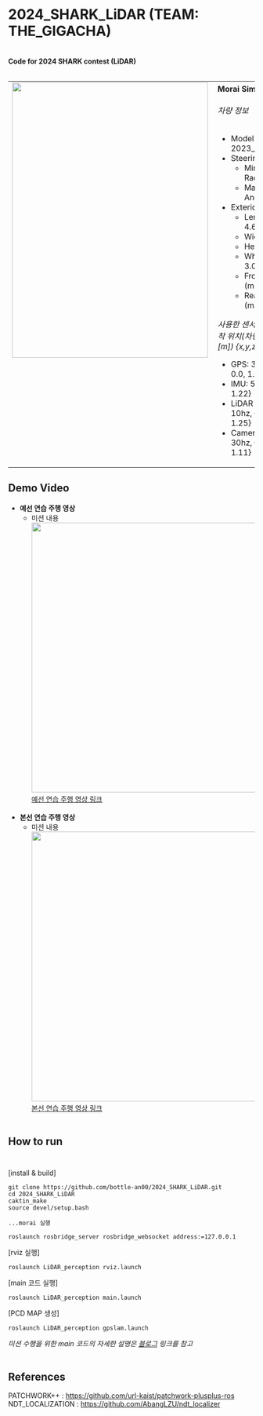 # __2024_SHARK_LiDAR__ (TEAM: THE_GIGACHA)

<br>**Code for 2024 SHARK contest (LiDAR)**<br>
<table style="border: none; border-collapse: collapse;">
<table>
  <tr>
    <td style="border: none; padding-right: 10px; vertical-align: top;">
      <img src="https://github.com/user-attachments/assets/11b4eeb6-a9a3-4553-976a-b201eeed22be" width="400" height="561"></img>
    </td>
    <td style="border: none; padding-left: 10px; vertical-align: top;">
    <b>Morai Simulator 사용</b><br><br>
    <i>차량 정보</i><br><br>
    <ul>
        <li>Model : 2023_Hyundai_Ioniq5</li>
        <li>Steering Angle
            <ul>
                <li>Minimum Turning Radius (m) : 5.87</li>
                <li>Maximum Wheel Angle (deg) : 40</li>
            </ul>
        </li>
        <li>Exterior Dimensions
            <ul>
                <li>Length (m) : 4.635</li>
                <li>Width (m) : 1.892</li>
                <li>Height (m) : 2.434</li>
                <li>Wheelbase (m) : 3.000</li>
                <li>Front Overhang (m) : 0.845</li>
                <li>Rear Overhang (m) : 0.79</li>
            </ul>
        </li>
    </ul>
    <i>사용한 센서 정보 (Rate, 부착 위치(차량 후륜축 기준 [m]) {x,y,z} ):</i><br>
    <ul>
        <li>GPS: 30hz, {1.42, 0.0, 1.22}</li>
        <li>IMU: 50hz, {1.02, 0.0, 1.22}</li>
        <li>LiDAR (HDL 32e): 10hz, {1.02, 0.0, 1.25}</li>
        <li>Camera (1080x720): 30hz, {2.02, 0.0, 1.11}</li>
    </ul>
</td>

  </tr>
</table>

## Demo Video
* __예선 연습 주행 영상__
  + 미션 내용<br>
  <img src="https://github.com/user-attachments/assets/663a3f76-47fa-498b-9c10-de281ead29cd" width="900" height="550"></img><br>
  [예선 연습 주행 영상 링크](https://youtu.be/yEcutZxK-b8)<br><br>
* __본선 연습 주행 영상__
  + 미션 내용<br>
  <img src="https://github.com/user-attachments/assets/25b9610e-d08a-40bd-908b-687ba823faad" width="900" height="550"></img><br>
  [본선 연습 주행 영상 링크](https://youtu.be/1a13bzOtN-Y)<br><br>

## How to run <br><br>
[install & build]
```commandline
git clone https://github.com/bottle-an00/2024_SHARK_LiDAR.git
cd 2024_SHARK_LiDAR
caktin_make
source devel/setup.bash

...morai 실행

roslaunch rosbridge_server rosbridge_websocket address:=127.0.0.1
```

[rviz 실행]
```commandline
roslaunch LiDAR_perception rviz.launch
```
[main 코드 실행]
```commandline
roslaunch LiDAR_perception main.launch
```
[PCD MAP 생성]
```commandline
roslaunch LiDAR_perception gpslam.launch
```

*미션 수행을 위한 main 코드의 자세한 설명은 [블로그](https://bottle-an00.tistory.com/category/%ED%94%8C%EC%A0%9D/SHARK%20%EB%8C%80%ED%9A%8C) 링크를 참고*<br><br>
## References

PATCHWORK++ : https://github.com/url-kaist/patchwork-plusplus-ros <br>
NDT_LOCALIZATION : https://github.com/AbangLZU/ndt_localizer <br>


